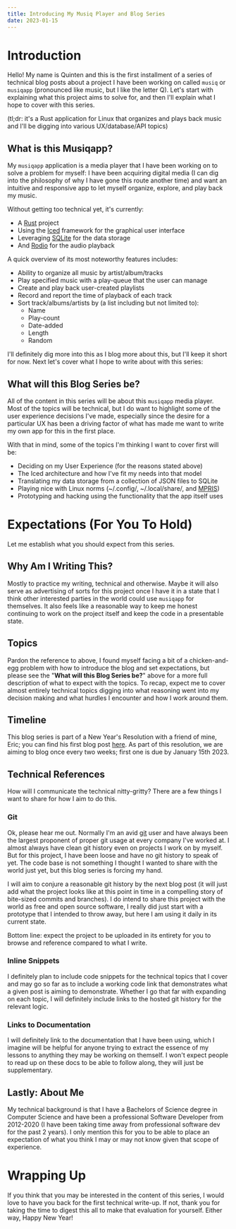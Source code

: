 ```yaml
---
title: Introducing My Musiq Player and Blog Series
date: 2023-01-15
---
```


# Introduction

Hello! My name is Quinten and this is the first installment of a series of technical blog posts about a project I have been working on called `musiq` or `musiqapp` (pronounced like music, but I like the letter Q). Let's start with explaining what this project aims to solve for, and then I'll explain what I hope to cover with this series.

(tl;dr: it's a Rust application for Linux that organizes and plays back music and I'll be digging into various UX/database/API topics)

## What is this Musiqapp?

My `musiqapp` application is a media player that I have been working on to solve a problem for myself: I have been acquiring digital media (I can dig into the philosophy of why I have gone this route another time) and want an intuitive and responsive app to let myself organize, explore, and play back my music.

Without getting too technical yet, it's currently:
* A [Rust](https://www.rust-lang.org/) project
* Using the [Iced](https://docs.rs/iced/latest/iced/) framework for the graphical user interface
* Leveraging [SQLite](https://www.sqlite.org/index.html) for the data storage
* And [Rodio](https://docs.rs/rodio/latest/rodio/) for the audio playback

A quick overview of its most noteworthy features includes:
* Ability to organize all music by artist/album/tracks
* Play specified music with a play-queue that the user can manage
* Create and play back user-created playlists
* Record and report the time of playback of each track
* Sort track/albums/artists by (a list including but not limited to):
	* Name
	* Play-count
	* Date-added
	* Length
	* Random

I'll definitely dig more into this as I blog more about this, but I'll keep it short for now. Next let's cover what I hope to write about with this series:

## What will this Blog Series be?

All of the content in this series will be about this `musiqapp` media player. Most of the topics will be technical, but I do want to highlight some of the user experience decisions I've made, especially since the desire for a particular UX has been a driving factor of what has made me want to write my own app for this in the first place.

With that in mind, some of the topics I'm thinking I want to cover first will be:
* Deciding on my User Experience (for the reasons stated above)
* The Iced architecture and how I've fit my needs into that model
* Translating my data storage from a collection of JSON files to SQLite
* Playing nice with Linux norms (~/.config/, ~/.local/share/, and [MPRIS](https://specifications.freedesktop.org/mpris-spec/latest/))
* Prototyping and hacking using the functionality that the app itself uses

# Expectations (For You To Hold)

Let me establish what you should expect from this series.

## Why Am I Writing This?

Mostly to practice my writing, technical and otherwise. Maybe it will also serve as advertising of sorts for this project once I have it in a state that I think other interested parties in the world could use `musiqapp` for themselves. It also feels like a reasonable way to keep me honest continuing to work on the project itself and keep the code in a presentable state.

## Topics

Pardon the reference to above, I found myself facing a bit of a chicken-and-egg problem with how to introduce the blog and set expectations, but please see the "**What will this Blog Series be?**" above for a more full description of what to expect with the topics. To recap, expect me to cover almost entirely technical topics digging into what reasoning went into my decision making and what hurdles I encounter and how I work around them.

## Timeline

This blog series is part of a New Year's Resolution with a friend of mine, Eric; you can find his first blog post [here](https://edbrown23.github.io/blog/2023/01/15/welcome-to-the-blog). As part of this resolution, we are aiming to blog once every two weeks; first one is due by January 15th 2023.

## Technical References

How will I communicate the technical nitty-gritty? There are a few things I want to share for how I aim to do this.

### Git

Ok, please hear me out. Normally I'm an avid [git](https://git-scm.com/) user and have always been the largest proponent of proper git usage at every company I've worked at. I almost always have clean git history even on projects I work on by myself. But for this project, I have been loose and have no git history to speak of yet. The code base is not something I thought I wanted to share with the world just yet, but this blog series is forcing my hand.

I will aim to conjure a reasonable git history by the next blog post (it will just add what the project looks like at this point in time in a compelling story of bite-sized commits and branches). I do intend to share this project with the world as free and open source software, I really did just start with a prototype that I intended to throw away, but here I am using it daily in its current state.

Bottom line: expect the project to be uploaded in its entirety for you to browse and reference compared to what I write.

### Inline Snippets

I definitely plan to include code snippets for the technical topics that I cover and may go so far as to include a working code link that demonstrates what a given post is aiming to demonstrate. Whether I go that far with expanding on each topic, I will definitely include links to the hosted git history for the relevant logic.

### Links to Documentation

I will definitely link to the documentation that I have been using, which I imagine will be helpful for anyone trying to extract the essence of my lessons to anything they may be working on themself. I won't expect people to read up on these docs to be able to follow along, they will just be supplementary.

## Lastly: About Me

My technical background is that I have a Bachelors of Science degree in Computer Science and have been a professional Software Developer from 2012-2020 (I have been taking time away from professional software dev for the past 2 years). I only mention this for you to be able to place an expectation of what you think I may or may not know given that scope of experience.

# Wrapping Up

If you think that you may be interested in the content of this series, I would love to have you back for the first technical write-up. If not, thank you for taking the time to digest this all to make that evaluation for yourself. Either way, Happy New Year!
